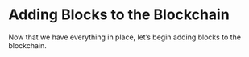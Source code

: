 # Adding Blocks to the Blockchain

Now that we have everything in place, let’s begin adding blocks to the blockchain.
